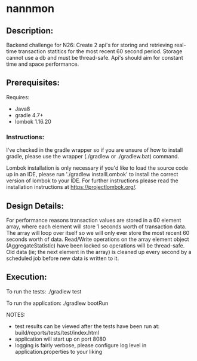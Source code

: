 # nannmon

## Description:

Backend challenge for N26: Create 2 api's for storing and retrieving real-time transaction statitics for the most recent 60 second period. Storage cannot use a db and must be thread-safe. Api's should aim for constant time and space performance.

## Prerequisites:

Requires:
- Java8
- gradle 4.7+
- lombok 1.16.20

### Instructions:

I've checked in the gradle wrapper so if you are unsure of how to install gradle, please use the wrapper (./gradlew or ./gradlew.bat) command.

Lombok installation is only necessary if you'd like to load the source code up in an IDE, please run './gradlew installLombok' to install the correct version of lombok to your IDE. For further instructions please read the installation instructions at https://projectlombok.org/.

## Design Details:

For performance reasons transaction values are stored in a 60 element array, where each element will store 1 seconds worth of transaction data. The array will loop over itself so we will only ever store the most recent 60 seconds worth of data.  Read/Write operations on the array element object (AggregateStatistic) have been locked so operations will be thread-safe. Old data (ie; the next element in the array) is cleaned up every second by a scheduled job before new data is written to it. 

## Execution:

To run the tests:
./gradlew test

To run the application:
./gradlew bootRun

NOTES: 
- test results can be viewed after the tests have been run at: build/reports/tests/test/index.html
- application will start up on port 8080
- logging is fairly verbose, please configure log level in application.properties to your liking
